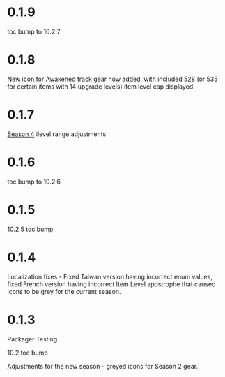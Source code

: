 # 0.1.9

toc bump to 10.2.7

# 0.1.8

New icon for Awakened track gear now added, with included 528 (or 535 for certain items with 14 upgrade levels) item level cap displayed

# 0.1.7

[Season 4](https://worldofwarcraft.blizzard.com/en-us/news/24072151/dragonflight-season-4-dungeon-changes-ahead) ilevel range adjustments

# 0.1.6

toc bump to 10.2.6

# 0.1.5

10.2.5 toc bump

# 0.1.4

Localization fixes - Fixed Taiwan version having incorrect enum values, fixed French version having incorrect Item Level apostrophe that caused icons to be grey for the current season.

# 0.1.3

Packager Testing

10.2 toc bump

Adjustments for the new season - greyed icons for Season 2 gear.
